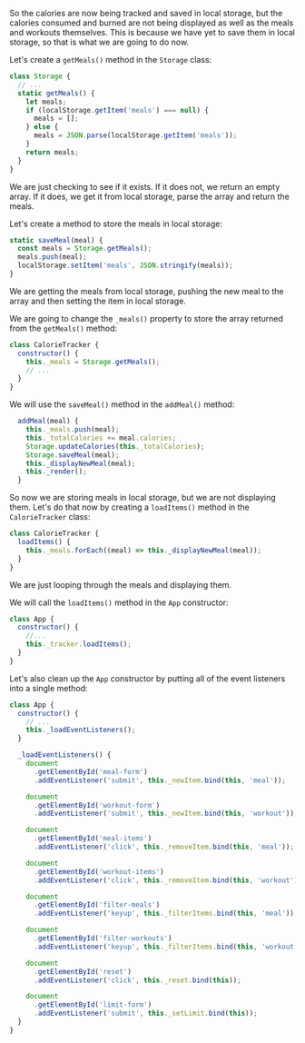 So the calories are now being tracked and saved in local storage, but the calories consumed and burned are not being displayed as well as the meals and workouts themselves. This is because we have yet to save them in local storage, so that is what we are going to do now.

Let's create a `getMeals()` method in the `Storage` class:

```js
class Storage {
  // ...
  static getMeals() {
    let meals;
    if (localStorage.getItem('meals') === null) {
      meals = [];
    } else {
      meals = JSON.parse(localStorage.getItem('meals'));
    }
    return meals;
  }
}
```

We are just checking to see if it exists. If it does not, we return an empty array. If it does, we get it from local storage, parse the array and return the meals.

Let's create a method to store the meals in local storage:

```js
static saveMeal(meal) {
  const meals = Storage.getMeals();
  meals.push(meal);
  localStorage.setItem('meals', JSON.stringify(meals));
}
```

We are getting the meals from local storage, pushing the new meal to the array and then setting the item in local storage.

We are going to change the `_meals()` property to store the array returned from the `getMeals()` method:

```js
class CalorieTracker {
  constructor() {
    this._meals = Storage.getMeals();
    // ...
  }
}
```

We will use the `saveMeal()` method in the `addMeal()` method:

```js
  addMeal(meal) {
    this._meals.push(meal);
    this._totalCalories += meal.calories;
    Storage.updateCalories(this._totalCalories);
    Storage.saveMeal(meal);
    this._displayNewMeal(meal);
    this._render();
  }
```

So now we are storing meals in local storage, but we are not displaying them. Let's do that now by creating a `loadItems()` method in the `CalorieTracker` class:

```js
class CalorieTracker {
  loadItems() {
    this._meals.forEach((meal) => this._displayNewMeal(meal));
  }
}
```

We are just looping through the meals and displaying them.

We will call the `loadItems()` method in the `App` constructor:

```js
class App {
  constructor() {
    //...
    this._tracker.loadItems();
  }
}
```

Let's also clean up the `App` constructor by putting all of the event listeners into a single method:

```js
class App {
  constructor() {
    // ...
    this._loadEventListeners();
  }

  _loadEventListeners() {
    document
      .getElementById('meal-form')
      .addEventListener('submit', this._newItem.bind(this, 'meal'));

    document
      .getElementById('workout-form')
      .addEventListener('submit', this._newItem.bind(this, 'workout'));

    document
      .getElementById('meal-items')
      .addEventListener('click', this._removeItem.bind(this, 'meal'));

    document
      .getElementById('workout-items')
      .addEventListener('click', this._removeItem.bind(this, 'workout'));

    document
      .getElementById('filter-meals')
      .addEventListener('keyup', this._filterItems.bind(this, 'meal'));

    document
      .getElementById('filter-workouts')
      .addEventListener('keyup', this._filterItems.bind(this, 'workout'));

    document
      .getElementById('reset')
      .addEventListener('click', this._reset.bind(this));

    document
      .getElementById('limit-form')
      .addEventListener('submit', this._setLimit.bind(this));
  }
}
```
